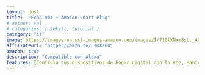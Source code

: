 ```yaml
---
layout: post
title:  "Echo Dot + Amazon Smart Plug"
# author: sal
# categories: [ Jekyll, tutorial ]
category: "it"
image: https://images-na.ssl-images-amazon.com/images/I/710tXNxm8xL._AC_SX522_.jpg
affiliateurl: "https://amzn.to/3sKXZu0"
amazon: true
description: "Compatible con Alexa"
features: [Controla tus dispositivos de Hogar digital con la voz, Mantente al día con las personas que te importan ]
---
```

